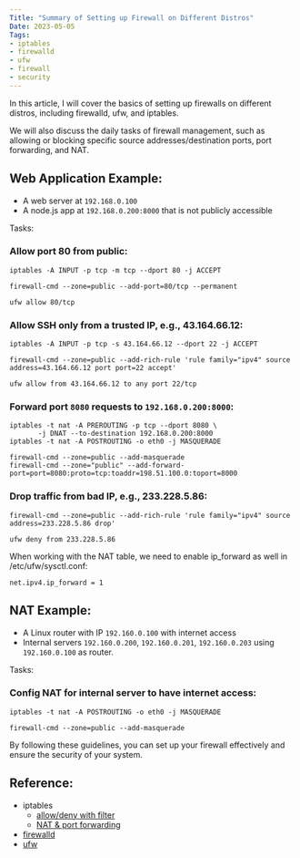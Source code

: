 ```yaml
---
Title: "Summary of Setting up Firewall on Different Distros"
Date: 2023-05-05
Tags:
- iptables
- firewalld
- ufw
- firewall
- security
---
```


In this article, I will cover the basics of setting up firewalls on different distros, including firewalld, ufw, and iptables. 

We will also discuss the daily tasks of firewall management, such as allowing or blocking specific source addresses/destination ports, port forwarding, and NAT.

## Web Application Example:

- A web server at `192.168.0.100`
- A node.js app at `192.168.0.200:8000` that is not publicly accessible

Tasks:

### Allow port 80 from public:

```
iptables -A INPUT -p tcp -m tcp --dport 80 -j ACCEPT
```

```
firewall-cmd --zone=public --add-port=80/tcp --permanent
```

```
ufw allow 80/tcp
```

### Allow SSH only from a trusted IP, e.g., 43.164.66.12:

```
iptables -A INPUT -p tcp -s 43.164.66.12 --dport 22 -j ACCEPT
```

```
firewall-cmd --zone=public --add-rich-rule 'rule family="ipv4" source address=43.164.66.12 port port=22 accept'
```

```
ufw allow from 43.164.66.12 to any port 22/tcp
```

### Forward port `8080` requests to `192.168.0.200:8000`:

```
iptables -t nat -A PREROUTING -p tcp --dport 8080 \
       -j DNAT --to-destination 192.168.0.200:8000
iptables -t nat -A POSTROUTING -o eth0 -j MASQUERADE
```

```
firewall-cmd --zone=public --add-masquerade
firewall-cmd --zone="public" --add-forward-port=port=8080:proto=tcp:toaddr=198.51.100.0:toport=8000
```

### Drop traffic from bad IP, e.g., 233.228.5.86:

```
firewall-cmd --zone=public --add-rich-rule 'rule family="ipv4" source address=233.228.5.86 drop'
```

```
ufw deny from 233.228.5.86
```

When working with the NAT table, we need to enable ip_forward as well in /etc/ufw/sysctl.conf:

```
net.ipv4.ip_forward = 1
```

## NAT Example:

- A Linux router with IP `192.160.0.100` with internet access
- Internal servers `192.160.0.200`, `192.160.0.201`, `192.160.0.203` using `192.160.0.100` as router.

Tasks:

### Config NAT for internal server to have internet access:

```
iptables -t nat -A POSTROUTING -o eth0 -j MASQUERADE
```

```
firewall-cmd --zone=public --add-masquerade
```

By following these guidelines, you can set up your firewall effectively and ensure the security of your system.

## Reference:

- iptables
  - [allow/deny with filter](https://access.redhat.com/documentation/en-us/red_hat_enterprise_linux/6/html-single/security_guide/index#sect-Security_Guide-Securing_Portmap-Protect_portmap_With_iptables)
  - [NAT & port forwarding](https://www.karlrupp.net/en/computer/nat_tutorial)
- [firewalld](https://www.linode.com/docs/guides/introduction-to-firewalld-on-centos/)
- [ufw](https://www.digitalocean.com/community/tutorials/how-to-set-up-a-firewall-with-ufw-on-ubuntu-18-04)
